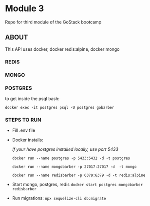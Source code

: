 # Module 3

Repo for third module of the GoStack bootcamp

## ABOUT

This API uses docker, docker redis:alpine, docker mongo

### REDIS

### MONGO

### POSTGRES

to get inside the psql bash:

`docker exec -it postgres psql -U postgres gobarber`

### STEPS TO RUN

* Fill .env file

* Docker installs:

    _If your have postgres installed locally, use port 5433_

    `docker run --name postgres -p 5433:5432 -d -t postgres`

    `docker run --name mongobarber -p 27017:27017 -d  -t mongo`

    `docker run --name redisbarber -p 6379:6379 -d -t redis:alpine`


* Start mongo, postgres, redis
  `docker start postgres mongobarber redisbarber`

* Run migrations: `npx sequelize-cli db:migrate`


